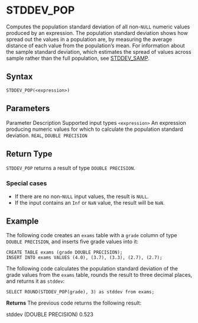 # [](#stddev_pop)STDDEV\_POP

Computes the population standard deviation of all non-`NULL` numeric values produced by an expression. The population standard deviation shows how spread out the values in a population are, by measuring the average distance of each value from the population’s mean. For information about the sample standard deviation, which estimates the spread of values across sample rather than the full population, see [STDDEV\_SAMP](/sql_reference/functions-reference/aggregation/stddev-samp.html).

## [](#syntax)Syntax

```
STDDEV_POP(<expression>)
```

## [](#parameters)Parameters

Parameter Description Supported input types `<expression>` An expression producing numeric values for which to calculate the population standard deviation. `REAL`, `DOUBLE PRECISION`

## [](#return-type)Return Type

`STDDEV_POP` returns a result of type `DOUBLE PRECISION`.

### [](#special-cases)Special cases

- If there are no non-`NULL` input values, the result is `NULL`.
- If the input contains an `Inf` or `NaN` value, the result will be `NaN`.

## [](#example)Example

The following code creates an `exams` table with a `grade` column of type `DOUBLE PRECISION`, and inserts five grade values into it:

```
CREATE TABLE exams (grade DOUBLE PRECISION);
INSERT INTO exams VALUES (4.0), (3.7), (3.3), (2.7), (2.7);
```

The following code calculates the population standard deviation of the grade values from the `exams` table, rounds the result to three decimal places, and returns it as `stddev`:

```
SELECT ROUND(STDDEV_POP(grade), 3) as stddev from exams;
```

**Returns** The previous code returns the following result:

stddev (DOUBLE PRECISION) 0.523